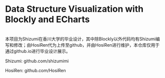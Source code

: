 # Data Structure Visualization with Blockly and ECharts
<br>
本项目为Shizumi在香川大学的毕业设计，其中除Blockly以外代码均有Shizumi编写和修改；由HosiRen代为上传至github，并由HosiRen进行维护，本仓库仅用于通过github.io进行毕业设计展示。

Shizumi: github.com/shizumimi

HosiRen: github.com/HosiRen